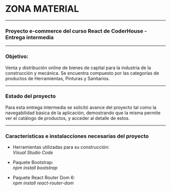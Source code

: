 # ZONA MATERIAL
------------
### Proyecto e-commerce del curso React de CoderHouse - Entrega intermedia
------------
### Objetivo: 

Venta y distribución online de bienes de capital para la industria de la construcción y mecánica. 
Se encuentra compuesto por las categorías de productos de Herramientas, Pinturas y Sanitarios.  

------------
### Estado del proyecto
Para esta entrega intermedia se solicitó avance del proyecto tal como la navegabilidad básica de la aplicación, demostrando que la misma permite ver el catálogo de productos, y acceder al detalle de estos.

------------
### Características e instalacciones necesarias del proyecto
- Herramientas utilizadas para su construcción:  
 *Visual Studio Code*

- Paquete Bootstrap:  
*npm install bootstrap*

- Paquete React Router Dom 6:  
*npm install react-router-dom*

